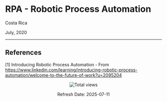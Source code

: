 # RPA - Robotic Process Automation

Costa Rica

July, 2020

----------

## References 

[1] Introducing Robotic Process Automation - From https://www.linkedin.com/learning/introducing-robotic-process-automation/welcome-to-the-future-of-work?u=2095204

<!-- START BADGE -->
<div align="center">
  <img src="https://img.shields.io/badge/Total%20views-1022-limegreen" alt="Total views">
  <p>Refresh Date: 2025-07-11</p>
</div>
<!-- END BADGE -->